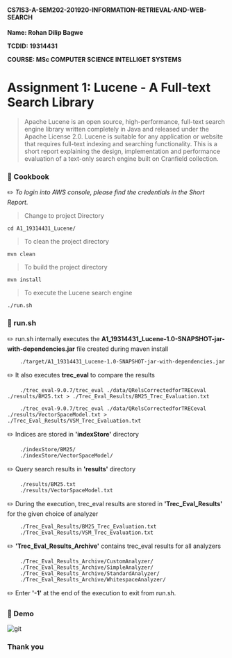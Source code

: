 #### CS7IS3-A-SEM202-201920-INFORMATION-RETRIEVAL-AND-WEB-SEARCH

**Name: Rohan Dilip Bagwe**

**TCDID: 19314431**

**COURSE: MSc COMPUTER SCIENCE INTELLIGET SYSTEMS**

# Assignment 1: Lucene - A Full-text Search Library

> Apache Lucene is an open source, high-performance, full-text search engine library written completely in Java and
released under the Apache License 2.0. Lucene is suitable for any application or website that requires full-text indexing and searching functionality. This is a short report explaining the design, implementation and performance evaluation of a text-only search engine built on Cranfield collection.

### :paperclip: Cookbook

:pencil2: *To login into AWS console, please find the credentials in the Short Report.*


>  Change to project Directory

    cd A1_19314431_Lucene/

> To clean the project directory 

    mvn clean

>  To build the project directory
    
    mvn install

> To execute the Lucene search engine

    ./run.sh

### :paperclip: run.sh

:pencil2: run.sh internally executes the **A1_19314431_Lucene-1.0-SNAPSHOT-jar-with-dependencies.jar** file created during maven install

        ./target/A1_19314431_Lucene-1.0-SNAPSHOT-jar-with-dependencies.jar
        
:pencil2: It also executes **trec_eval** to compare the results

        ./trec_eval-9.0.7/trec_eval ./data/QRelsCorrectedforTRECeval ./results/BM25.txt > ./Trec_Eval_Results/BM25_Trec_Evaluation.txt
        
        ./trec_eval-9.0.7/trec_eval ./data/QRelsCorrectedforTRECeval ./results/VectorSpaceModel.txt > ./Trec_Eval_Results/VSM_Trec_Evaluation.txt

:pencil2: Indices are stored in **'indexStore'** directory

        ./indexStore/BM25/
        ./indexStore/VectorSpaceModel/
:pencil2: Query search results in **'results'** directory  

        ./results/BM25.txt
        ./results/VectorSpaceModel.txt
        
:pencil2: During the execution, trec_eval results are stored in **'Trec_Eval_Results'** for the given choice of analyzer

        ./Trec_Eval_Results/BM25_Trec_Evaluation.txt
        ./Trec_Eval_Results/VSM_Trec_Evaluation.txt
     
:pencil2: **'Trec_Eval_Results_Archive'** contains trec_eval results for all analyzers

        ./Trec_Eval_Results_Archive/CustomAnalyzer/
        ./Trec_Eval_Results_Archive/SimpleAnalyzer/
        ./Trec_Eval_Results_Archive/StandardAnalyzer/
        ./Trec_Eval_Results_Archive/WhitespaceAnalyzer/
        
:pencil2: Enter **'-1'** at the end of the execution to exit from run.sh.

### :paperclip: Demo
![git](https://github.com/rohan-tcd/A1_19314431_Lucene/blob/master/static/demo.gif) 


### Thank you
